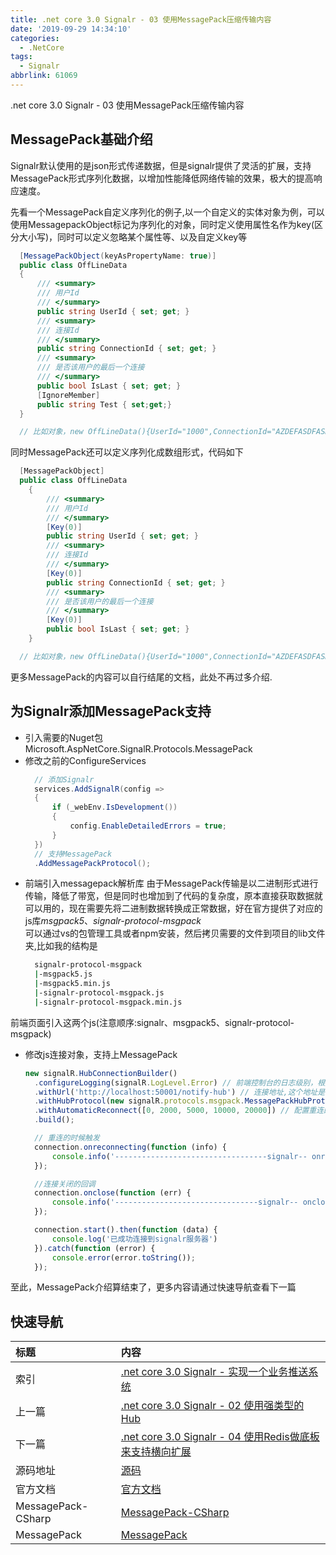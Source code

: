 ```yaml
---
title: .net core 3.0 Signalr - 03 使用MessagePack压缩传输内容
date: '2019-09-29 14:34:10'
categories:
  - .NetCore
tags:
  - Signalr
abbrlink: 61069
---
```


.net core 3.0 Signalr - 03 使用MessagePack压缩传输内容
<!-- more -->

## MessagePack基础介绍
Signalr默认使用的是json形式传递数据，但是signalr提供了灵活的扩展，支持MessagePack形式序列化数据，以增加性能降低网络传输的效果，极大的提高响应速度。

先看一个MessagePack自定义序列化的例子,以一个自定义的实体对象为例，可以使用MessagepackObject标记为序列化的对象，同时定义使用属性名作为key(区分大小写)，同时可以定义忽略某个属性等、以及自定义key等
  ``` C#
    [MessagePackObject(keyAsPropertyName: true)]
    public class OffLineData
    {
        /// <summary>
        /// 用户Id
        /// </summary>
        public string UserId { set; get; }
        /// <summary>
        /// 连接Id
        /// </summary>
        public string ConnectionId { set; get; }
        /// <summary>
        /// 是否该用户的最后一个连接
        /// </summary>
        public bool IsLast { set; get; }
        [IgnoreMember]
        public string Test { set;get;}
    }

    // 比如对象，new OffLineData(){UserId="1000",ConnectionId="AZDEFASDFASDF",IsLast:true}通过MessagePack序列化后应该会是{UserId:"1000",ConnectionId:"AZDEFASDFASDF",IsLast:true},这个跟常用的json基本相同
  ```

同时MessagePack还可以定义序列化成数组形式，代码如下
  ``` C#
    [MessagePackObject]
    public class OffLineData
      {
          /// <summary>
          /// 用户Id
          /// </summary>
          [Key(0)]
          public string UserId { set; get; }
          /// <summary>
          /// 连接Id
          /// </summary>
          [Key(0)]
          public string ConnectionId { set; get; }
          /// <summary>
          /// 是否该用户的最后一个连接
          /// </summary>
          [Key(0)]
          public bool IsLast { set; get; }
      }

    // 比如对象，new OffLineData(){UserId="1000",ConnectionId="AZDEFASDFASDF",IsLast:true}通过MessagePack序列化后应该会是["10000","AZDEFASDFASDF",true]
  ```
更多MessagePack的内容可以自行结尾的文档，此处不再过多介绍.


## 为Signalr添加MessagePack支持
- 引入需要的Nuget包
Microsoft.AspNetCore.SignalR.Protocols.MessagePack  
- 修改之前的ConfigureServices
  ``` C#
    // 添加Signalr
    services.AddSignalR(config =>
    {
        if (_webEnv.IsDevelopment())
        {
            config.EnableDetailedErrors = true;
        }
    })
    // 支持MessagePack
    .AddMessagePackProtocol();
  ```
- 前端引入messagepack解析库
由于MessagePack传输是以二进制形式进行传输，降低了带宽，但是同时也增加到了代码的复杂度，原本直接获取数据就可以用的，现在需要先将二进制数据转换成正常数据，好在官方提供了对应的js库*msgpack5*、*signalr-protocol-msgpack*  
可以通过vs的包管理工具或者npm安装，然后拷贝需要的文件到项目的lib文件夹,比如我的结构是
  ``` bash
    signalr-protocol-msgpack
    |-msgpack5.js
    |-msgpack5.min.js
    |-signalr-protocol-msgpack.js
    |-signalr-protocol-msgpack.min.js
  ```
前端页面引入这两个js(注意顺序:signalr、msgpack5、signalr-protocol-msgpack)  

- 修改js连接对象，支持上MessagePack
  ``` js
  new signalR.HubConnectionBuilder()
    .configureLogging(signalR.LogLevel.Error) // 前端控制台的日志级别，根据需要配置
    .withUrl('http://localhost:50001/notify-hub') // 连接地址,这个地址是signalr项目的地址
    .withHubProtocol(new signalR.protocols.msgpack.MessagePackHubProtocol()) // 使用Messagepack来解析推送的数据
    .withAutomaticReconnect([0, 2000, 5000, 10000, 20000]) // 配置重连的时间
    .build();

    // 重连的时候触发
    connection.onreconnecting(function (info) {
        console.info('----------------------------------signalr-- onreconnecting', info);
    });

    //连接关闭的回调
    connection.onclose(function (err) {
        console.info('--------------------------------signalr-- onclose', err);
    });

    connection.start().then(function (data) {
        console.log('已成功连接到signalr服务器')
    }).catch(function (error) {
        console.error(error.toString());
    });

  ```
  
至此，MessagePack介绍算结束了，更多内容请通过快速导航查看下一篇

## 快速导航

|   标题    |   内容 
|   :---    |   :--- 
|   索引    |   [.net core 3.0 Signalr - 实现一个业务推送系统](/2019/09/20/dotnetcore/signalr/00-introduct/) 
|   上一篇  |   [.net core 3.0 Signalr - 02 使用强类型的Hub](/2019/09/22/dotnetcore/signalr/02-type-hub/) 
|   下一篇  |   [.net core 3.0 Signalr - 04 使用Redis做底板来支持横向扩展](/2019/10/01/dotnetcore/signalr/04-redis/) 
|   源码地址  |   [源码](https://github.com/xiexingen/Core.Signalr.Template) 
|   官方文档  |   [官方文档](https://docs.microsoft.com/zh-CN/aspnet/core/?view=aspnetcore-3.0) 
|   MessagePack-CSharp  |   [MessagePack-CSharp](https://github.com/neuecc/MessagePack-CSharp) 
|   MessagePack  |   [MessagePack](https://msgpack.org/index.html) 
